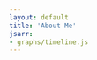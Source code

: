 ```yaml
---
layout: default
title: 'About Me'
jsarr:
- graphs/timeline.js
---
```


<div id="visualization"></div>
